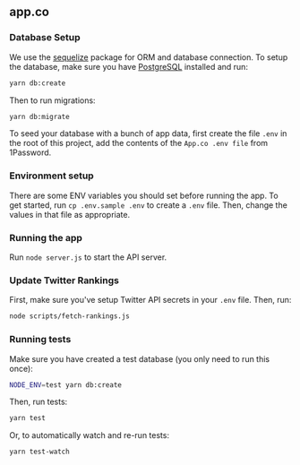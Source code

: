 app.co
----

### Database Setup

We use the [sequelize](https://github.com/sequelize/sequelize) package for ORM and database connection. To setup the database, make sure you
have [PostgreSQL](https://www.postgresql.org/) installed and run:

```bash
yarn db:create
```

Then to run migrations:

```bash
yarn db:migrate
```

To seed your database with a bunch of app data, first create the file `.env` in the root of this project,
add the contents of the `App.co .env file` from 1Password.

### Environment setup

There are some ENV variables you should set before running the app. To get started, run `cp .env.sample .env` to create a `.env` file. Then, change the values in that file as appropriate.

### Running the app

Run `node server.js` to start the API server.

### Update Twitter Rankings

First, make sure you've setup Twitter API secrets in your `.env` file. Then, run:

~~~bash
node scripts/fetch-rankings.js
~~~

### Running tests

Make sure you have created a test database (you only need to run this once):

~~~bash
NODE_ENV=test yarn db:create
~~~

Then, run tests:

~~~bash
yarn test
~~~

Or, to automatically watch and re-run tests:

~~~bash
yarn test-watch
~~~